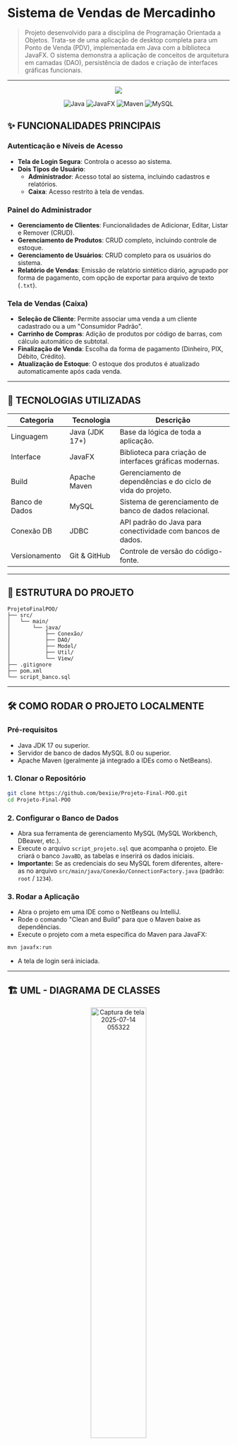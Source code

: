 # Sistema de Vendas de Mercadinho

> Projeto desenvolvido para a disciplina de Programação Orientada a Objetos. Trata-se de uma aplicação de desktop completa para um Ponto de Venda (PDV), implementada em Java com a biblioteca JavaFX. O sistema demonstra a aplicação de conceitos de arquitetura em camadas (DAO), persistência de dados e criação de interfaces gráficas funcionais.
-----
<p align="center">
<img src="https://img.shields.io/badge/STATUS-CONCLU%C3%8DDO-green"
</p>

<p align="center">
<img src="https://img.shields.io/badge/Java-ED8B00?style=for-the-badge\&logo=openjdk\&logoColor=white" alt="Java"/>
<img src="https://img.shields.io/badge/JavaFX-07405E?style=for-the-badge\&logo=oracle\&logoColor=white" alt="JavaFX"/>
<img src="https://img.shields.io/badge/Maven-C71A36?style=for-the-badge\&logo=apachemaven\&logoColor=white" alt="Maven"/>
<img src="https://img.shields.io/badge/MySQL-4479A1?style=for-the-badge\&logo=mysql\&logoColor=white" alt="MySQL"/>
</p>

## ✨ FUNCIONALIDADES PRINCIPAIS

### Autenticação e Níveis de Acesso

  - **Tela de Login Segura**: Controla o acesso ao sistema.
  - **Dois Tipos de Usuário**:
      - **Administrador**: Acesso total ao sistema, incluindo cadastros e relatórios.
      - **Caixa**: Acesso restrito à tela de vendas.

### Painel do Administrador

  - **Gerenciamento de Clientes**: Funcionalidades de Adicionar, Editar, Listar e Remover (CRUD).
  - **Gerenciamento de Produtos**: CRUD completo, incluindo controle de estoque.
  - **Gerenciamento de Usuários**: CRUD completo para os usuários do sistema.
  - **Relatório de Vendas**: Emissão de relatório sintético diário, agrupado por forma de pagamento, com opção de exportar para arquivo de texto (`.txt`).

### Tela de Vendas (Caixa)

  - **Seleção de Cliente**: Permite associar uma venda a um cliente cadastrado ou a um "Consumidor Padrão".
  - **Carrinho de Compras**: Adição de produtos por código de barras, com cálculo automático de subtotal.
  - **Finalização de Venda**: Escolha da forma de pagamento (Dinheiro, PIX, Débito, Crédito).
  - **Atualização de Estoque**: O estoque dos produtos é atualizado automaticamente após cada venda.

-----

## 🚀 TECNOLOGIAS UTILIZADAS

<div align="center"\>

| Categoria     | Tecnologia           | Descrição                                         |
|---------------|----------------------|---------------------------------------------------|
| Linguagem     | Java (JDK 17+)       | Base da lógica de toda a aplicação.               |
| Interface     | JavaFX               | Biblioteca para criação de interfaces gráficas modernas. |
| Build         | Apache Maven         | Gerenciamento de dependências e do ciclo de vida do projeto. |
| Banco de Dados| MySQL                | Sistema de gerenciamento de banco de dados relacional. |
| Conexão DB    | JDBC                 | API padrão do Java para conectividade com bancos de dados. |
| Versionamento | Git & GitHub         | Controle de versão do código-fonte.               |

</div>

-----

## 📂 ESTRUTURA DO PROJETO

```
ProjetoFinalPOO/
├── src/
│   └── main/
│       └── java/
│           ├── Conexão/
│           ├── DAO/
│           ├── Model/
│           ├── Util/
│           └── View/
├── .gitignore
├── pom.xml
└── script_banco.sql
```

-----

## 🛠 COMO RODAR O PROJETO LOCALMENTE

### Pré-requisitos

  - Java JDK 17 ou superior.
  - Servidor de banco de dados MySQL 8.0 ou superior.
  - Apache Maven (geralmente já integrado a IDEs como o NetBeans).

### 1\. Clonar o Repositório

```bash
git clone https://github.com/bexiie/Projeto-Final-POO.git
cd Projeto-Final-POO
```

### 2\. Configurar o Banco de Dados

  - Abra sua ferramenta de gerenciamento MySQL (MySQL Workbench, DBeaver, etc.).
  - Execute o arquivo `script_projeto.sql` que acompanha o projeto. Ele criará o banco `JavaBD`, as tabelas e inserirá os dados iniciais.
  - **Importante:** Se as credenciais do seu MySQL forem diferentes, altere-as no arquivo `src/main/java/Conexão/ConnectionFactory.java` (padrão: `root` / `1234`).

### 3\. Rodar a Aplicação

  - Abra o projeto em uma IDE como o NetBeans ou IntelliJ.
  - Rode o comando "Clean and Build" para que o Maven baixe as dependências.
  - Execute o projeto com a meta específica do Maven para JavaFX:

<!-- end list -->

```bash
mvn javafx:run
```

  - A tela de login será iniciada.

-----

## 🏗️ UML - DIAGRAMA DE CLASSES

<p align="center"\>
<img width="50%" alt="Captura de tela 2025-07-14 055322" src="https://github.com/user-attachments/assets/9e5a20b9-b98a-461b-a054-63261d84077e" />
</p>

-----

## 🖼 SCREENSHOTS DO SISTEMA

<p align="center"\><i>Tela de login</i\></p\>
<p align="center"\>
<img width="50%" alt="Captura de tela 2025-07-14 053654" src="https://github.com/user-attachments/assets/9c02c51e-e974-4a80-8f76-f142ab4711ed" />
</p>

<p align="center"\><i>Painel de Controle do Administrador</i></p>
<p align="center"\>
<img width="50%" alt="Captura de tela 2025-07-14 053715" src="https://github.com/user-attachments/assets/7d17e958-aacc-4b9c-aa13-a638f7f3a6ff" />
</p>

<p align="center"\><i>Tela de Gerenciamento de Clientes com Formulário de Edição</i></p>
<p align="center"\>
<img width="50%" alt="imagem_2025-07-14_055834915" src="https://github.com/user-attachments/assets/154ef842-b7f6-4aad-8866-107b3f9d921e" />
</p>

<p align="center"\><i>Tela de Gerenciamento de Produtos com Formulário de Edição</i></p>
<p align="center"\>
<img width="50%" alt="Captura de tela 2025-07-14 060554" src="https://github.com/user-attachments/assets/2209fca1-cee4-4e51-86aa-b522859b221f" />
</p>

<p align="center"\><i>Tela de Gerenciamento de Usuários com Formulário de Edição</i></p>
<p align="center"\>
<img width="50%" alt="Captura de tela 2025-07-14 060612" src="https://github.com/user-attachments/assets/e787566e-02f9-4349-b01c-f045b5b92f9e" />
</p>

<p align="center"\><i>Tela de Relatório Sintético de Vendas</i></p>
<p align="center"\>
<img width="50%" alt="Captura de tela 2025-07-14 060719" src="https://github.com/user-attachments/assets/cb08528c-e02a-4c53-a268-6b2c213952a6" />
</p>

<p align="center"\><i>Tela de Formulário de Vendas</i></p>
<p align="center"\>
<img width="50%" alt="Captura de tela 2025-07-14 061430" src="https://github.com/user-attachments/assets/7f4d81bd-9d20-4d64-8f83-3adad62c8794" />
</p>

<p align="center"\><i>Tela de Seleção de Clientes</i></p>
<p align="center"\>
<img width="50%" alt="imagem_2025-07-14_061725151" src="https://github.com/user-attachments/assets/7d73d3e0-8c3b-4ad1-8a5b-82044c93106c" />
</p>

<p align="center"\><i>Tela de Forma de Pagamento</i></p>
<p align="center"\>
<img width="50%" alt="imagem_2025-07-14_062127522" src="https://github.com/user-attachments/assets/ca74d727-175a-4b70-b812-4a3b66456b22" />
</p>
